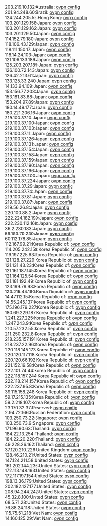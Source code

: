 203.219.10.132:Australia: [ovpn config](vpn/203_219_10_132.ovpn)  
201.94.248.60:Brazil: [ovpn config](vpn/201_94_248_60.ovpn)  
124.244.205.55:Hong Kong: [ovpn config](vpn/124_244_205_55.ovpn)  
103.201.129.158:Japan: [ovpn config](vpn/103_201_129_158.ovpn)  
103.201.129.162:Japan: [ovpn config](vpn/103_201_129_162.ovpn)  
103.201.129.50:Japan: [ovpn config](vpn/103_201_129_50.ovpn)  
114.152.79.180:Japan: [ovpn config](vpn/114_152_79_180.ovpn)  
118.106.43.129:Japan: [ovpn config](vpn/118_106_43_129.ovpn)  
118.111.150.17:Japan: [ovpn config](vpn/118_111_150_17.ovpn)  
118.14.24.103:Japan: [ovpn config](vpn/118_14_24_103.ovpn)  
121.106.133.189:Japan: [ovpn config](vpn/121_106_133_189.ovpn)  
125.203.207.185:Japan: [ovpn config](vpn/125_203_207_185.ovpn)  
126.100.72.143:Japan: [ovpn config](vpn/126_100_72_143.ovpn)  
126.42.213.61:Japan: [ovpn config](vpn/126_42_213_61.ovpn)  
133.125.33.240:Japan: [ovpn config](vpn/133_125_33_240.ovpn)  
14.133.94.109:Japan: [ovpn config](vpn/14_133_94_109.ovpn)  
153.156.77.203:Japan: [ovpn config](vpn/153_156_77_203.ovpn)  
153.181.83.68:Japan: [ovpn config](vpn/153_181_83_68.ovpn)  
153.204.97.89:Japan: [ovpn config](vpn/153_204_97_89.ovpn)  
180.14.49.177:Japan: [ovpn config](vpn/180_14_49_177.ovpn)  
180.221.206.16:Japan: [ovpn config](vpn/180_221_206_16.ovpn)  
219.100.37.10:Japan: [ovpn config](vpn/219_100_37_10.ovpn)  
219.100.37.100:Japan: [ovpn config](vpn/219_100_37_100.ovpn)  
219.100.37.103:Japan: [ovpn config](vpn/219_100_37_103.ovpn)  
219.100.37.11:Japan: [ovpn config](vpn/219_100_37_11.ovpn)  
219.100.37.126:Japan: [ovpn config](vpn/219_100_37_126.ovpn)  
219.100.37.131:Japan: [ovpn config](vpn/219_100_37_131.ovpn)  
219.100.37.154:Japan: [ovpn config](vpn/219_100_37_154.ovpn)  
219.100.37.158:Japan: [ovpn config](vpn/219_100_37_158.ovpn)  
219.100.37.159:Japan: [ovpn config](vpn/219_100_37_159.ovpn)  
219.100.37.190:Japan: [ovpn config](vpn/219_100_37_190.ovpn)  
219.100.37.196:Japan: [ovpn config](vpn/219_100_37_196.ovpn)  
219.100.37.200:Japan: [ovpn config](vpn/219_100_37_200.ovpn)  
219.100.37.224:Japan: [ovpn config](vpn/219_100_37_224.ovpn)  
219.100.37.29:Japan: [ovpn config](vpn/219_100_37_29.ovpn)  
219.100.37.74:Japan: [ovpn config](vpn/219_100_37_74.ovpn)  
219.100.37.81:Japan: [ovpn config](vpn/219_100_37_81.ovpn)  
219.100.37.87:Japan: [ovpn config](vpn/219_100_37_87.ovpn)  
219.56.26.8:Japan: [ovpn config](vpn/219_56_26_8.ovpn)  
220.100.88.2:Japan: [ovpn config](vpn/220_100_88_2.ovpn)  
222.224.182.199:Japan: [ovpn config](vpn/222_224_182_199.ovpn)  
222.230.112.168:Japan: [ovpn config](vpn/222_230_112_168.ovpn)  
36.2.230.183:Japan: [ovpn config](vpn/36_2_230_183.ovpn)  
58.189.79.239:Japan: [ovpn config](vpn/58_189_79_239.ovpn)  
60.112.178.85:Japan: [ovpn config](vpn/60_112_178_85.ovpn)  
112.167.99.21:Korea Republic of: [ovpn config](vpn/112_167_99_21.ovpn)  
114.205.242.159:Korea Republic of: [ovpn config](vpn/114_205_242_159.ovpn)  
119.197.225.63:Korea Republic of: [ovpn config](vpn/119_197_225_63.ovpn)  
121.128.27.229:Korea Republic of: [ovpn config](vpn/121_128_27_229.ovpn)  
121.131.43.23:Korea Republic of: [ovpn config](vpn/121_131_43_23.ovpn)  
121.161.187.145:Korea Republic of: [ovpn config](vpn/121_161_187_145.ovpn)  
121.164.125.54:Korea Republic of: [ovpn config](vpn/121_164_125_54.ovpn)  
121.181.192.49:Korea Republic of: [ovpn config](vpn/121_181_192_49.ovpn)  
123.199.79.93:Korea Republic of: [ovpn config](vpn/123_199_79_93.ovpn)  
123.215.44.160:Korea Republic of: [ovpn config](vpn/123_215_44_160.ovpn)  
14.47.112.15:Korea Republic of: [ovpn config](vpn/14_47_112_15.ovpn)  
14.55.245.137:Korea Republic of: [ovpn config](vpn/14_55_245_137.ovpn)  
175.196.179.227:Korea Republic of: [ovpn config](vpn/175_196_179_227.ovpn)  
180.69.229.187:Korea Republic of: [ovpn config](vpn/180_69_229_187.ovpn)  
1.241.227.225:Korea Republic of: [ovpn config](vpn/1_241_227_225.ovpn)  
1.247.243.9:Korea Republic of: [ovpn config](vpn/1_247_243_9.ovpn)  
210.57.232.55:Korea Republic of: [ovpn config](vpn/210_57_232_55.ovpn)  
211.250.232.8:Korea Republic of: [ovpn config](vpn/211_250_232_8.ovpn)  
218.235.157.191:Korea Republic of: [ovpn config](vpn/218_235_157_191.ovpn)  
218.237.22.96:Korea Republic of: [ovpn config](vpn/218_237_22_96.ovpn)  
220.118.145.173:Korea Republic of: [ovpn config](vpn/220_118_145_173.ovpn)  
220.120.117.118:Korea Republic of: [ovpn config](vpn/220_120_117_118.ovpn)  
220.120.66.192:Korea Republic of: [ovpn config](vpn/220_120_66_192.ovpn)  
221.152.19.58:Korea Republic of: [ovpn config](vpn/221_152_19_58.ovpn)  
222.101.74.44:Korea Republic of: [ovpn config](vpn/222_101_74_44.ovpn)  
222.118.157.244:Korea Republic of: [ovpn config](vpn/222_118_157_244.ovpn)  
222.118.214.157:Korea Republic of: [ovpn config](vpn/222_118_214_157.ovpn)  
222.237.95.8:Korea Republic of: [ovpn config](vpn/222_237_95_8.ovpn)  
39.115.158.248:Korea Republic of: [ovpn config](vpn/39_115_158_248.ovpn)  
59.17.215.135:Korea Republic of: [ovpn config](vpn/59_17_215_135.ovpn)  
59.2.218.107:Korea Republic of: [ovpn config](vpn/59_2_218_107.ovpn)  
23.170.32.37:Reserved: [ovpn config](vpn/23_170_32_37.ovpn)  
2.94.72.166:Russian Federation: [ovpn config](vpn/2_94_72_166.ovpn)  
103.250.73.22:Singapore: [ovpn config](vpn/103_250_73_22.ovpn)  
103.250.73.9:Singapore: [ovpn config](vpn/103_250_73_9.ovpn)  
171.96.90.63:Thailand: [ovpn config](vpn/171_96_90_63.ovpn)  
184.22.13.254:Thailand: [ovpn config](vpn/184_22_13_254.ovpn)  
184.22.20.220:Thailand: [ovpn config](vpn/184_22_20_220.ovpn)  
49.228.26.162:Thailand: [ovpn config](vpn/49_228_26_162.ovpn)  
37.120.210.226:United Kingdom: [ovpn config](vpn/37_120_210_226.ovpn)  
128.46.210.21:United States: [ovpn config](vpn/128_46_210_21.ovpn)  
147.124.211.58:United States: [ovpn config](vpn/147_124_211_58.ovpn)  
161.202.144.236:United States: [ovpn config](vpn/161_202_144_236.ovpn)  
172.113.148.193:United States: [ovpn config](vpn/172_113_148_193.ovpn)  
172.117.197.154:United States: [ovpn config](vpn/172_117_197_154.ovpn)  
198.13.36.179:United States: [ovpn config](vpn/198_13_36_179.ovpn)  
202.182.127.177:United States: [ovpn config](vpn/202_182_127_177.ovpn)  
208.94.244.242:United States: [ovpn config](vpn/208_94_244_242.ovpn)  
45.32.8.100:United States: [ovpn config](vpn/45_32_8_100.ovpn)  
68.5.71.28:United States: [ovpn config](vpn/68_5_71_28.ovpn)  
76.88.24.118:United States: [ovpn config](vpn/76_88_24_118.ovpn)  
115.75.51.218:Viet Nam: [ovpn config](vpn/115_75_51_218.ovpn)  
14.160.125.29:Viet Nam: [ovpn config](vpn/14_160_125_29.ovpn)  
